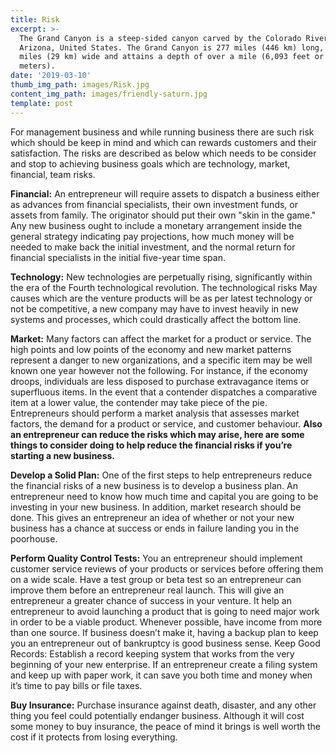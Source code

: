 ```yaml
---
title: Risk
excerpt: >-
  The Grand Canyon is a steep-sided canyon carved by the Colorado River in
  Arizona, United States. The Grand Canyon is 277 miles (446 km) long, up to 18
  miles (29 km) wide and attains a depth of over a mile (6,093 feet or 1,857
  meters).
date: '2019-03-10'
thumb_img_path: images/Risk.jpg
content_img_path: images/friendly-saturn.jpg
template: post
---
```

For management business and while running business there are such risk which should be keep in mind and which can rewards customers and their satisfaction. The risks are described as below which needs to be consider and stop to achieving business goals which are technology, market, financial, team risks.

**Financial:** An entrepreneur will require assets to dispatch a business either as advances from financial specialists, their own investment funds, or assets from family. The originator should put their own "skin in the game." Any new business ought to include a monetary arrangement inside the general strategy indicating pay projections, how much money will be needed to make back the initial investment, and the normal return for financial specialists in the initial five-year time span. 

**Technology:** New technologies are perpetually rising, significantly within the era of the Fourth technological revolution. The technological risks May causes which are the venture products will be as per latest technology or not be competitive, a new company may have to invest heavily in new systems and processes, which could drastically affect the bottom line.

**Market:** Many factors can affect the market for a product or service. The high points and low points of the economy and new market patterns represent a danger to new organizations, and a specific item may be well known one year however not the following. For instance, if the economy droops, individuals are less disposed to purchase extravagance items or superfluous items. In the event that a contender dispatches a comparative item at a lower value, the contender may take piece of the pie. Entrepreneurs should perform a market analysis that assesses market factors, the demand for a product or service, and customer behaviour.
**Also an entrepreneur can reduce the risks which may arise, here are some things to consider doing to help reduce the financial risks if you’re starting a new business.**

**Develop a Solid Plan:** One of the first steps to help entrepreneurs reduce the financial risks of a new business is to develop a business plan. An entrepreneur need to know how much time and capital you are going to be investing in your new business. In addition, market research should be done. This gives an entrepreneur an idea of whether or not your new business has a chance at success or ends in failure landing you in the poorhouse.

**Perform Quality Control Tests:**  You an entrepreneur should implement customer service reviews of your products or services before offering them on a wide scale. Have a test group or beta test so an entrepreneur can improve them before an entrepreneur real launch. This will give an entrepreneur a greater chance of success in your venture. It help an entrepreneur to avoid launching a product that is going to need major work in order to be a viable product.
Whenever possible, have income from more than one source. If business doesn’t make it, having a backup plan to keep you an entrepreneur out of bankruptcy is good business sense.
Keep Good Records: Establish a record keeping system that works from the very beginning of your new enterprise. If an entrepreneur create a filing system and keep up with paper work, it can save you both time and money when it’s time to pay bills or file taxes.

**Buy Insurance:** Purchase insurance against death, disaster, and any other thing you feel could potentially endanger business. Although it will cost some money to buy insurance, the peace of mind it brings is well worth the cost if it protects from losing everything.
